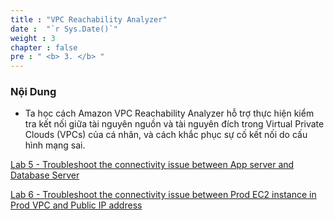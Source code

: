 ```yaml
---
title : "VPC Reachability Analyzer"
date :  "`r Sys.Date()`" 
weight : 3
chapter : false
pre : " <b> 3. </b> "
---
```

### Nội Dung
- Ta học cách Amazon VPC Reachability Analyzer hỗ trợ thực hiện kiểm tra kết nối giữa tài nguyên nguồn và tài nguyên đích trong Virtual Private Clouds (VPCs) của cá nhân, và cách khắc phục sự cố kết nối do cấu hình mạng sai.

[Lab 5 - Troubleshoot the connectivity issue between App server and Database Server](/3-RA/3.1-Lab5/_index.vi.md)

[Lab 6 - Troubleshoot the connectivity issue between Prod EC2 instance in Prod VPC and Public IP address](/3-RA/3.2-Lab6/_index.vi.md)